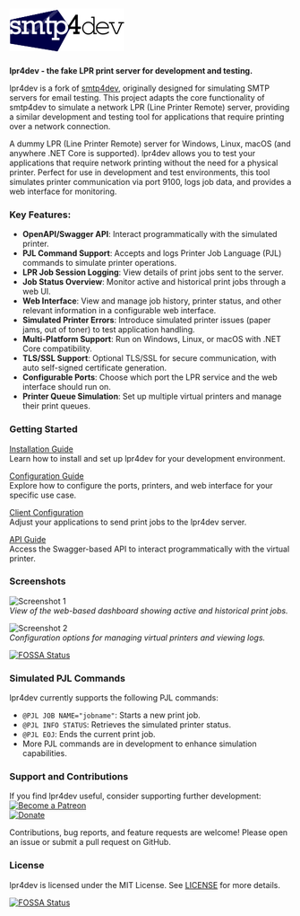 # <img src='Lpr4dev/ClientApp/public/logo.png' alt='logo'/>  
**lpr4dev - the fake LPR print server for development and testing.**

lpr4dev is a fork of [smtp4dev](https://github.com/rnwood/smtp4dev), originally designed for simulating SMTP servers for email testing. This project adapts the core functionality of smtp4dev to simulate a network LPR (Line Printer Remote) server, providing a similar development and testing tool for applications that require printing over a network connection.

A dummy LPR (Line Printer Remote) server for Windows, Linux, macOS (and anywhere .NET Core is supported). lpr4dev allows you to test your applications that require network printing without the need for a physical printer. Perfect for use in development and test environments, this tool simulates printer communication via port 9100, logs job data, and provides a web interface for monitoring.

### Key Features:
- **OpenAPI/Swagger API**: Interact programmatically with the simulated printer.
- **PJL Command Support**: Accepts and logs Printer Job Language (PJL) commands to simulate printer operations.
- **LPR Job Session Logging**: View details of print jobs sent to the server.
- **Job Status Overview**: Monitor active and historical print jobs through a web UI.
- **Web Interface**: View and manage job history, printer status, and other relevant information in a configurable web interface.
- **Simulated Printer Errors**: Introduce simulated printer issues (paper jams, out of toner) to test application handling.
- **Multi-Platform Support**: Run on Windows, Linux, or macOS with .NET Core compatibility.
- **TLS/SSL Support**: Optional TLS/SSL for secure communication, with auto self-signed certificate generation.
- **Configurable Ports**: Choose which port the LPR service and the web interface should run on.
- **Printer Queue Simulation**: Set up multiple virtual printers and manage their print queues.

### Getting Started

[Installation Guide](https://github.com/chz160/lpr4dev/wiki/Installation)  
   Learn how to install and set up lpr4dev for your development environment.

[Configuration Guide](https://github.com/chz160/lpr4dev/wiki/Configuration)  
   Explore how to configure the ports, printers, and web interface for your specific use case.

[Client Configuration](https://github.com/chz160/lpr4dev/wiki/Configuring-Clients)  
   Adjust your applications to send print jobs to the lpr4dev server.

[API Guide](https://github.com/chz160/lpr4dev/wiki/API)  
   Access the Swagger-based API to interact programmatically with the virtual printer.

### Screenshots

![Screenshot 1](screenshot1.png)  
_View of the web-based dashboard showing active and historical print jobs._

![Screenshot 2](screenshot2.png)  
_Configuration options for managing virtual printers and viewing logs._

[![FOSSA Status](https://app.fossa.com/api/projects/git%2Bgithub.com%2Fchz160%2Flpr4dev.svg?type=shield)](https://app.fossa.com/projects/git%2Bgithub.com%2Fchz160%2Flpr4dev?ref=badge_shield)

### Simulated PJL Commands
lpr4dev currently supports the following PJL commands:
- `@PJL JOB NAME="jobname"`: Starts a new print job.
- `@PJL INFO STATUS`: Retrieves the simulated printer status.
- `@PJL EOJ`: Ends the current print job.
- More PJL commands are in development to enhance simulation capabilities.

### Support and Contributions

If you find lpr4dev useful, consider supporting further development:  
<a href="https://www.patreon.com/bePatron?u=38204828" data-patreon-widget-type="become-patron-button"><img alt='Become a Patreon' src='https://c5.patreon.com/external/logo/become_a_patron_button.png' height="30px"></a>  
<a href='https://www.paypal.me/chz160'><img alt='Donate' src='https://www.paypalobjects.com/webstatic/en_US/btn/btn_donate_pp_142x27.png'/></a>

Contributions, bug reports, and feature requests are welcome! Please open an issue or submit a pull request on GitHub.

### License
lpr4dev is licensed under the MIT License. See [LICENSE](LICENSE) for more details.

[![FOSSA Status](https://app.fossa.com/api/projects/git%2Bgithub.com%2Fchz160%2Flpr4dev.svg?type=large)](https://app.fossa.com/projects/git%2Bgithub.com%2Fchz160%2Flpr4dev?ref=badge_large)
